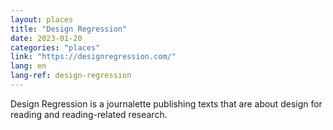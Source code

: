 ```yaml
---
layout: places
title: "Design Regression"
date: 2023-01-20
categories: "places"
link: "https://designregression.com/"
lang: en
lang-ref: design-regression
---
```

Design Regression is a journalette publishing texts that are about design for reading and reading-related research.
